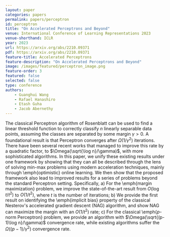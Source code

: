 ```yaml
---
layout: paper
categories: papers
permalink: papers/perceptron
id: perceptron
title: "On Accelerated Perceptrons and Beyond"
venue: International Conference of Learning Representations 2023
venue-shorthand: ICLR
year: 2023
url: https://arxiv.org/abs/2210.09371
pdf: https://arxiv.org/abs/2210.09371
feature-title: Accelerated Perceptrons
feature-description: "On Accelerated Perceptrons and Beyond"
image: /images/featured/perceptron_image.png
feature-order: 3
featured: false
selected: false
type: conference
authors:
    - Guanghui Wang
    - Rafael Hanashiro
    - Etash Guha
    - Jacob Abernethy
---
```

The classical Perceptron algorithm of Rosenblatt can be used to find a linear threshold function to correctly classify $n$ linearly separable data points, assuming the classes are separated by some margin $\gamma > 0$. A foundational result is that Perceptron converges after  $\Omega(1/\gamma^{2})$ iterations. There have been several recent works that managed to improve this rate by a quadratic factor, to $\Omega(\sqrt{\log n}/\gamma)$, with more sophisticated algorithms. In this paper, we unify these existing results under one framework by showing that they can all be described through the lens of solving min-max problems using modern acceleration techniques, mainly through \emph{optimistic} online learning.  We then show that the proposed framework also lead to improved results for a series of problems beyond the standard Perceptron setting. Specifically, a) For the \emph{margin maximization} problem, we improve the state-of-the-art result from $O(\log t/t^2)$ to $O(1/t^2)$, where $t$ is the number of iterations; b) We provide the first result on identifying the \emph{implicit bias} property of the classical Nesterov's accelerated gradient descent (NAG) algorithm, and show NAG can maximize the margin with an $O(1/t^2)$ rate; c) For the classical \emph{$p$-norm Perceptron} problem, we provide an algorithm with $\Omega(\sqrt{(p-1)\log n}/\gamma)$ convergence rate, while existing algorithms suffer the $\Omega({(p-1)}/\gamma^2)$ convergence rate.